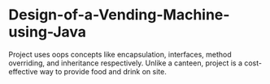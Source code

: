 # Design-of-a-Vending-Machine-using-Java
Project uses oops concepts like encapsulation, interfaces, method overriding, and inheritance respectively. Unlike a canteen, project is a cost-effective way to provide food and drink on site.
